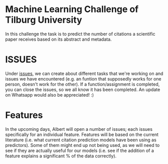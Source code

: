 # Machine Learning Challenge of Tilburg University

In this challenge the task is to predict the number of citations a scientific paper
receives based on its abstract and metadata.

# ISSUES

Under [issues](https://github.com/happyfuntimegoup/machinelearning/issues), we can create about different tasks that we're working on and issues we have encountered (e.g. an funtion that supposedly works for one person, doesn't work for the other). 
If a function/assignment is completed, you can close the issues, so we all know it has been completed. An update on Whatsapp would also be appreciated! :)

# Features

In the upcoming days, Albert will open a number of issues; each issues specifically for an individual feature. Features will be based on the current literature (i.e. what current citation prediction models have been using as predictors). 
Some of them might end up not being used, as we will need to see if they are actually useful for our models (i.e. see if the addition of a feature explains a significant % of the data correctly).

